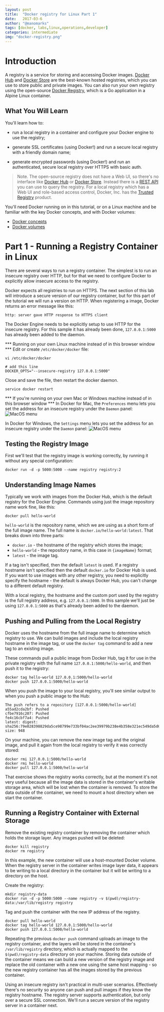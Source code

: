```yaml
---
layout: post
title:  "Docker registry for Linux Part 1"
date:   2017-03-6
author: "@manomarks"
tags: [docker, labs,linux,operations,developer]
categories: intermediate
img: "docker-registry.png"
---
```


# Introduction

A registry is a service for storing and accessing Docker images. [Docker Hub](https://hub.docker.com) and [Docker Store](https://store.docker.com) are the best-known hosted registries, which you can use to store public and private images. You can also run your own registry using the open-source [Docker Registry](https://docs.docker.com/registry), which is a Go application in a Alpine Linux container.

## What You Will Learn

You'll learn how to:

- run a local registry in a container and configure your Docker engine to use the registry;

- generate SSL certificates (using Docker!) and run a secure local registry with a friendly domain name;

- generate encrypted passwords (using Docker!) and run an authenticated, secure local registry over HTTPS with basic auth.

> Note. The open-source registry does not have a Web UI, so there's no interface like [Docker Hub](https://hub.docker.com) or [Docker Store](https://store.docker.com). Instead there is a [REST API](https://docs.docker.com/registry/spec/api/) you can use to query the registry. For a local registry which has a Web UI and role-based access control, Docker, Inc. has the [Trusted Registry](https://www.docker.com/sites/default/files/Docker%20Trusted%20Registry.pdf) product.

You'll need Docker running on in this tutorial, or on a Linux machine and be familiar with the key Docker concepts, and with Docker volumes:

- [Docker concepts](https://docs.docker.com/engine/understanding-docker/)
- [Docker volumes](https://docs.docker.com/engine/tutorials/dockervolumes/)
# Part 1 - Running a Registry Container in Linux

There are several ways to run a registry container. The simplest is to run an insecure registry over HTTP, but for that we need to configure Docker to explicitly allow insecure access to the registry. 

Docker expects all registries to run on HTTPS. The next section of this lab will introduce a secure version of our registry container, but for this part of the tutorial we will run a version on HTTP. When registering a image, Docker returns an error message like this:
```
http: server gave HTTP response to HTTPS client
```
The Docker Engine needs to be explicitly setup to use HTTP for the insecure registry. For this sample it has already been done, `127.0.0.1:5000` has already been added to the daemon.

*** Running on your own Linux machine instead of in this browser window ***
Edit or create `/etc/docker/docker` file: 
```
vi /etc/docker/docker

# add this line
DOCKER_OPTS="--insecure-registry 127.0.0.1:5000"
```
Close and save the file, then restart the docker daemon.
```
service docker restart
```

*** If you're running on your own Mac or Windows machine instead of in this browser window ***
In Docker for Mac, the `Preferences` menu lets you set the address for an insecure registry under the `Daemon` panel:
![MacOS menu](/images/docker_osx_insecure_registry.png)

In Docker for Windows, the `Settings` menu lets you set the address for an insecure registry under the `Daemon` panel:
![MacOS menu](/images/docker_windows_insecure_registry.png)

## Testing the Registry Image
First we'll test that the registry image is working correctly, by running it without any special configuration:
```.term1
docker run -d -p 5000:5000 --name registry registry:2
```
## Understanding Image Names
Typically we work with images from the Docker Hub, which is the default registry for the Docker Engine. Commands using just the image repository name work fine, like this:
```.term1
docker pull hello-world
```
`hello-world` is the repository name, which we are using as a short form of the full image name. The full name is `docker.io/hello-world:latest`. That breaks down into three parts:

- `docker.io` - the hostname of the registry which stores the image;
- `hello-world` - the repository name, in this case in `{imageName}` format;
- `latest` - the image tag.

If a tag isn't specified, then the default `latest` is used. If a registry hostname isn't specified then the default `docker.io` for Docker Hub is used. If you want to use images with any other registry, you need to explicitly specify the hostname - the default is always Docker Hub, you can't change to a different default registry.

With a local registry, the hostname and the custom port used by the registry is the full registry address, e.g. `127.0.0.1:5000`. In this sample we'll just be using `127.0.0.1:5000` as that's already been added to the daemon.

## Pushing and Pulling from the Local Registry

Docker uses the hostname from the full image name to determine which registry to use. We can build images and include the local registry hostname in the image tag, or use the `docker tag` command to add a new tag to an existing image.

These commands pull a public image from Docker Hub, tag it for use in the private registry with the full name `127.0.0.1:5000/hello-world`, and then push it to the registry:

```.term1
docker tag hello-world 127.0.0.1:5000/hello-world
docker push 127.0.0.1:5000/hello-world
```

When you push the image to your local registry, you'll see similar output to when you push a public image to the Hub:

```
The push refers to a repository [127.0.0.1:5000/hello-world]
a55ad2cda2bf: Pushed
cfbe7916c207: Pushed
fe4c16cbf7a4: Pushed
latest: digest: sha256:79e028398829da5ce98799e733bf04ac2ee39979b238e4b358e321ec549da5d6 size: 948
```
On your machine, you can remove the new image tag and the original image, and pull it again from the local registry to verify it was correctly stored:
```.term1
docker rmi 127.0.0.1:5000/hello-world
docker rmi hello-world
docker pull 127.0.0.1:5000/hello-world
```
That exercise shows the registry works correctly, but at the moment it's not very useful because all the image data is stored in the container's writable storage area, which will be lost when the container is removed. To store the data outside of the container, we need to mount a host directory when we start the container.

## Running a Registry Container with External Storage
Remove the existing registry container by removing the container which holds the storage layer. Any images pushed will be deleted:
```.term1
docker kill registry
docker rm registry
```
In this example, the new container will use a host-mounted Docker volume. When the registry server in the container writes image layer data, it appears to be writing to a local directory in the container but it will be writing to a directory on the host.

Create the registry:
```.term1
mkdir registry-data
docker run -d -p 5000:5000 --name registry -v $(pwd)/registry-data:/var/lib/registry registry
```
Tag and push the container with the new IP address of the registry.
```.term1
docker pull hello-world
docker tag hello-world 127.0.0.1:5000/hello-world
docker push 127.0.0.1:5000/hello-world
```
Repeating the previous `docker push` command uploads an image to the registry container, and the layers will be stored in the container's `/var/lib/registry` directory, which is actually mapped to the `$(pwd)/registry-data` directory on your machine. Storing data outside of the container means we can build a new version of the registry image and replace the old container with a new one using the same host mapping - so the new registry container has all the images stored by the previous container.

Using an insecure registry isn't practical in multi-user scenarios. Effectively there's no security so anyone can push and pull images if they know the registry hostname. The registry server supports authentication, but only over a secure SSL connection. We'll run a secure version of the registry server in a container next.
